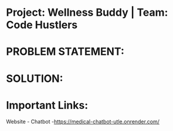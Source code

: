 # Project: Wellness Buddy | Team: Code Hustlers

# PROBLEM STATEMENT:


# SOLUTION:

# Important Links:
Website - 
Chatbot -https://medical-chatbot-utle.onrender.com/
